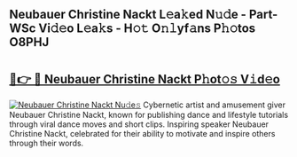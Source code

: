 ## Neubauer Christine Nackt L𝚎a𝚔ed N𝚞𝚍e - Part-WSc Vi𝚍𝚎o L𝚎a𝚔s - H𝚘𝚝 O𝚗𝚕yf𝚊ns P𝚑𝚘tos O8PHJ

# <h2><a href="http://kf7n8v.oniu.top/?m=Neubauer+Christine+Nackt">🔗👉 🔴 Neubauer Christine Nackt P𝚑ot𝚘𝚜 V𝚒d𝚎o</a></h2>

[![Neubauer Christine Nackt Nu𝚍e𝚜](https://i.imgur.com/0qMVB7G.gif)](http://kf7n8v.oniu.top/?m=Neubauer+Christine+Nackt)
Cybernetic artist and amusement giver Neubauer Christine Nackt, known for publishing dance and lifestyle tutorials through viral dance moves and short clips. Inspiring speaker Neubauer Christine Nackt, celebrated for their ability to motivate and inspire others through their words.  

